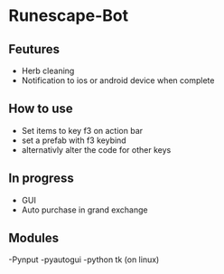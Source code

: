 # Runescape-Bot

## Feutures
- Herb cleaning
- Notification to ios or android device when complete

## How to use
- Set items to key f3 on action bar
- set a prefab with f3 keybind
- alternativly alter the code for other keys

## In progress
- GUI
- Auto purchase in grand exchange

## Modules
-Pynput
-pyautogui
-python tk (on linux)
